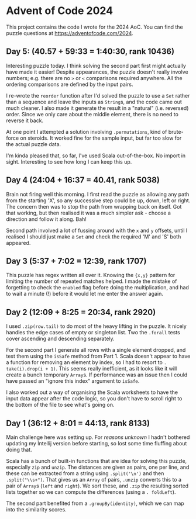 # Advent of Code 2024

This project contains the code I wrote for the 2024 AoC.
You can find the puzzle questions at <https://adventofcode.com/2024>.

## Day 5: (40.57 + 59:33 = 1:40:30, rank 10436)

Interesting puzzle today. I think solving the second part first might 
actually have made it easier! Despite appearances, the puzzle doesn't really 
involve numbers; e.g. there are no `>` or `<` comparisons required anywhere. 
All the ordering comparisons are defined by the input pairs.

I re-wrote the `reorder` function after I'd solved the puzzle to use a `Set` 
rather than a sequence and leave the inputs as `String`s, and the code came 
out much cleaner. I also made it generate the result in a "natural" (i.e. 
reversed) order. Since we only care about the middle element, there is no 
need to reverse it back.

At one point I attempted a solution involving `.permutations`, kind of 
brute-force on steroids. It worked fine for the sample input, but far too 
slow for the actual puzzle data.

I'm kinda pleased that, so far, I've used Scala out-of-the-box. No import in 
sight. Interesting to see how long I can keep this up.

## Day 4 (24:04 + 16:37 = 40.41, rank 5038)

Brain not firing well this morning. I first read the puzzle as allowing any 
path from the starting 'X', so any successive step could be up, down, left or 
right. The concern then was to stop the path from wrapping back on itself. 
Got that working, but then realised it was a much simpler ask - choose a 
direction and follow it along. Bah!

Second path involved a lot of fussing around with the `x` and `y` offsets, 
until I realised I should just make a `Set` and check the required 'M' and 
'S' both appeared.

## Day 3 (5:37 + 7:02 = 12:39, rank 1707)

This puzzle has regex written all over it. Knowing the `{x,y}` pattern for 
limiting the number of repeated matches helped. I made the mistake of 
forgetting to check the `enabled` flag before doing the multiplication, and 
had to wait a minute (!) before it would let me enter the answer again.

## Day 2 (12:09 + 8:25 = 20:34, rank 2920)

I used `.zip(row.tail)` to do most of the heavy lifting in the puzzle. It 
nicely handles the edge cases of empty or singleton list. Two the `.forall` 
tests cover ascending and descending separately.

For the second part I generate all rows with a single element dropped, and 
test them using the `isSafe` method from Part 1. Scala doesn't appear to 
have a function for removing an element by index, so I had to resort to `.
take(i).drop(i + 1)`. This seems really inefficient, as it looks like 
it will create a bunch temporary `Array`s. If performance was an issue then 
I could have passed an "ignore this index" argument to `isSafe`. 

I also worked out a way of organising the Scala worksheets to have the input 
data appear after the code logic, so you don't have to scroll right to the 
bottom of the file to see what's going on.

## Day 1 (36:12 + 8:01 = 44:13, rank 8133)

Main challenge here was setting up. For _reasons unknown_ I hadn't bothered
updating my Intellij version before starting, so lost some time fluffing
about doing that.

Scala has a bunch of built-in functions that are idea for solving this
puzzle, especially `zip` and `unzip`. The distances are given as pairs, one
per line, and these can be extracted from a string using `.split('\n')`
and then `.split("\\s+")`. That gives us an `Array` of pairs, `.unzip` converts
this to a pair of `Array`s (`left` and `right`). We sort these, and `.zip` the
resulting sorted lists together so we can compute the differences (using a `.
foldLeft`).

The second part benefited from a `.groupBy(identity)`, which we can map into 
the similarity scores.
